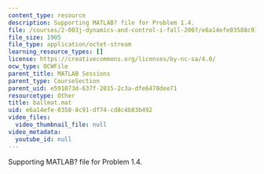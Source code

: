 ```yaml
---
content_type: resource
description: Supporting MATLAB? file for Problem 1.4.
file: /courses/2-003j-dynamics-and-control-i-fall-2007/e6a14efe03588c91df74cd8c4b83b492_ballmat.mat
file_size: 1905
file_type: application/octet-stream
learning_resource_types: []
license: https://creativecommons.org/licenses/by-nc-sa/4.0/
ocw_type: OCWFile
parent_title: MATLAB Sessions
parent_type: CourseSection
parent_uid: e591073d-637f-2015-2c3a-dfe6470dee71
resourcetype: Other
title: ballmat.mat
uid: e6a14efe-0358-8c91-df74-cd8c4b83b492
video_files:
  video_thumbnail_file: null
video_metadata:
  youtube_id: null
---
```

Supporting MATLAB? file for Problem 1.4.